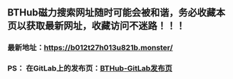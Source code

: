 ## **BTHub磁力搜索网址随时可能会被和谐，务必收藏本页以获取最新网址，收藏访问不迷路！！！**
###  最新地址：<a href="https://b012t27h013u821b.monster/" target="_blank">https://b012t27h013u821b.monster/</a>

### PS： 在GitLab上的发布页：[**BTHub-GitLab发布页**](https://gitlab.com/fwonggh/Bthub/-/blob/master/README.md)
     


